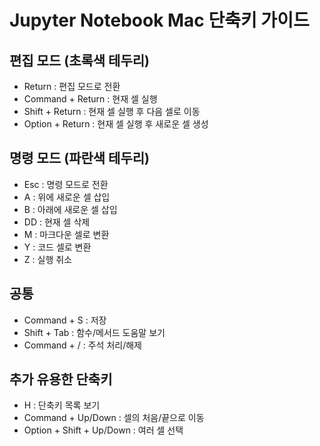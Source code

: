 # Jupyter Notebook Mac 단축키 가이드

## 편집 모드 (초록색 테두리)

- Return : 편집 모드로 전환
- Command + Return : 현재 셀 실행
- Shift + Return : 현재 셀 실행 후 다음 셀로 이동
- Option + Return : 현재 셀 실행 후 새로운 셀 생성

## 명령 모드 (파란색 테두리)

- Esc : 명령 모드로 전환
- A : 위에 새로운 셀 삽입
- B : 아래에 새로운 셀 삽입
- DD : 현재 셀 삭제
- M : 마크다운 셀로 변환
- Y : 코드 셀로 변환
- Z : 실행 취소

## 공통

- Command + S : 저장
- Shift + Tab : 함수/메서드 도움말 보기
- Command + / : 주석 처리/해제

## 추가 유용한 단축키

- H : 단축키 목록 보기
- Command + Up/Down : 셀의 처음/끝으로 이동
- Option + Shift + Up/Down : 여러 셀 선택
